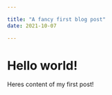 ```yaml
---

title: "A fancy first blog post"
date: 2021-10-07

---
```



# Hello world!

Heres content of my first post!
